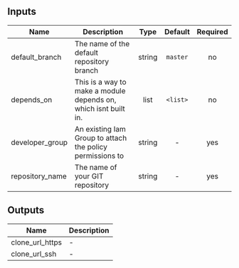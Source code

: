 ## Inputs

| Name | Description | Type | Default | Required |
|------|-------------|:----:|:-----:|:-----:|
| default_branch | The name of the default repository branch | string | `master` | no |
| depends_on | This is a way to make a module depends on, which isnt built in. | list | `<list>` | no |
| developer_group | An existing Iam Group to attach the policy permissions to | string | - | yes |
| repository_name | The name of your GIT repository | string | - | yes |

## Outputs

| Name | Description |
|------|-------------|
| clone_url_https | - |
| clone_url_ssh | - |

